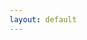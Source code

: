 ```yaml
---
layout: default
---
```

<script type="text/javascript" src="./iiif-annotation.js"></script>
<link rel="stylesheet" type="text/css" href="./iiif-annotation.css">
<iiif-storyboard ws="wss://intense-hamlet-45148.herokuapp.com" annotationlist="https://dnoneill.github.io/annotate/annotations/0001-list.json" styling="tts: en; fullpage: true; hide_annocontrols: true;"></iiif-storyboard>

<style>
	#header_toolbar {
		display: none;
	}
	.annotation {
		height: 100%;
		top: 0px;
		margin-left: 0px;
		font-size: 18px;
		max-height: none;
	}
</style>
